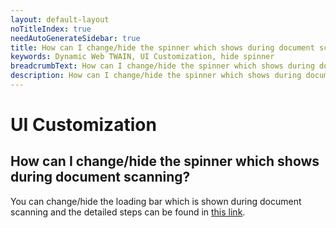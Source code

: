 ```yaml
---
layout: default-layout
noTitleIndex: true
needAutoGenerateSidebar: true
title: How can I change/hide the spinner which shows during document scanning?
keywords: Dynamic Web TWAIN, UI Customization, hide spinner
breadcrumbText: How can I change/hide the spinner which shows during document scanning?
description: How can I change/hide the spinner which shows during document scanning?
---
```


# UI Customization

## How can I change/hide the spinner which shows during document scanning?

You can change/hide the loading bar which is shown during document scanning and the detailed steps can be found in <a href="https://www.dynamsoft.com/web-twain/docs/indepth/features/ui.html?ver=latest#loading-bar-and-backdrop" target="_blank">this link</a>.
